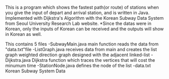 This is a program which shows the fastest path(or route) of stations when you give the input of depart and arrival station, and is written in Java.
Implemented with Dijkstra's Algorithm with the Korean Subway Data System from Seoul University Research Lab website.
*Since the datas were in Korean, only the inputs of Korean can be received and the outputs will show in Korean as well.

This contains 5 files 
-SubwayMain.java
      main function
      reads the data from "data.txt"file
-ListGraph.java
      receives data from main and creates the list graph
      weighted direction graph designed with the adjacent linked-list
-Dijkstra.java
       Dijkstra function which traces the vertices that will cost the minumum time
-StationNode.java
      defines the node of the list
-data.txt
      Korean Subway System Data
